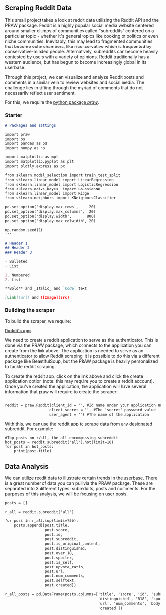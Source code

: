 ## Scraping Reddit Data

This small project takes a look at reddit data utilizing the Reddit API and the PRAW package. Reddit is a highly popular social media website centered around smaller clumps of communities called "subreddits" centered on a particular topic - whether it's general topics like cooking or politics or even niche communities. Inevitably, this may lead to fragmented communities that become echo chambers, like r/conservative which is frequented by conservative-minded people. Alternatively, subreddits can become heavily contested by users with a variety of opinions. Reddit traditionally has a western audience, but has begun to become increasingly global in its userbase. 

Through this project, we can visualize and analyze Reddit posts and comments in a similar vein to review websites and social media. The challenge lies in sifting through the myriad of comments that do not necessarily reflect user sentiment.

For this, we require the [python package _praw_](https://praw.readthedocs.io/en/latest/).


### Starter
```markdown
# Packages and settings

import praw
import os
import pandas as pd
import numpy as np

import matplotlib as mpl
import matplotlib.pyplot as plt
import plotly.express as px

from sklearn.model_selection import train_test_split
from sklearn.linear_model import LinearRegression
from sklearn.linear_model import LogisticRegression
from sklearn.naive_bayes  import GaussianNB
from sklearn.linear_model import Ridge
from sklearn.neighbors import KNeighborsClassifier

pd.set_option('display.max_rows',     20)
pd.set_option('display.max_columns',  20)
pd.set_option('display.width',       800)
pd.set_option('display.max_colwidth', 20)

np.random.seed(1)
'''

# Header 1
## Header 2
### Header 3

- Bulleted
- List

1. Numbered
2. List

**Bold** and _Italic_ and `Code` text

[Link](url) and ![Image](src)
```

### Building the scraper

To build the scraper, we require:

[Reddit's app](https://www.reddit.com/prefs/apps)

We need to create a reddit application to serve as the authenticator. This is done via the PRAW package, which connects to the application you can create from the link above. The application is needed to serve as an authenticator to allow Reddit scraping; it is possible to do this via a different package like BeautifulSoup, but the PRAW package is heavily personalized to tackle reddit scraping.

To create the reddit app, click on the link above and click the create application option (note: this may require you to create a reddit account). Once you've created the application, the application will have several information that praw will require to create the scraper:

```markdown

reddit = praw.Reddit(client_id = '', #Id name under your application name
                    client_secret = '', #The 'secret' password value
                    user_agent = '') #The name of the application

```

With this, we can use the reddit app to scrape data from any designated subreddit. For example:

```
#Top posts on r/all, the all-encompassing subreddit
hot_posts = reddit.subreddit('all').hot(limit=10)
for post in hot_posts:
    print(post.title)

```


## Data Analysis

We can utilize reddit data to illustrate certain trends in the userbase. There is a great number of data you can pull via the PRAW package. These are separated into 3 different types: subreddits, posts and comments. For the purposes of this analysis, we will be focusing on user posts.

```markdown
posts = []

r_all = reddit.subreddit('all')

for post in r_all.top(limit=750):
    posts.append([post.title, 
                  post.score, 
                  post.id, 
                  post.subreddit,
                  post.is_original_content,
                  post.distinguished,
                  post.over_18,
                  post.spoiler,
                  post.is_self,
                  post.upvote_ratio,
                  post.url, 
                  post.num_comments, 
                  post.selftext,
                  post.created])

r_all_posts = pd.DataFrame(posts,columns=['title', 'score', 'id', 'subreddit','original_content', 
                                          'distinguished', 'R18', 'spoiler', 'is_self', 'upvote_ratio', 
                                          'url', 'num_comments', 'body', 
                                          'created'])
```
